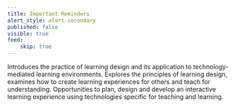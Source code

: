 ```yaml
---
title: Important Reminders
alert_style: alert-secondary
published: false
visible: true
feed:
    skip: true
---
```


Introduces the practice of learning design and its application to  technology-mediated learning environments. Explores the principles of  learning design, examines how to create learning experiences for others  and teach for understanding. Opportunities to plan, design and develop  an interactive learning experience using technologies specific for  teaching and learning.